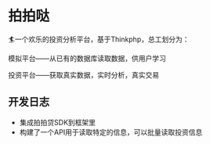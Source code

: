 # 拍拍哒

🏄一个欢乐的投资分析平台，基于Thinkphp，总工划分为：

模拟平台——从已有的数据库读取数据，供用户学习

投资平台——获取真实数据，实时分析，真实交易



## 开发日志

* 集成拍拍贷SDK到框架里
* 构建了一个API用于读取特定的信息，可以批量读取投资信息